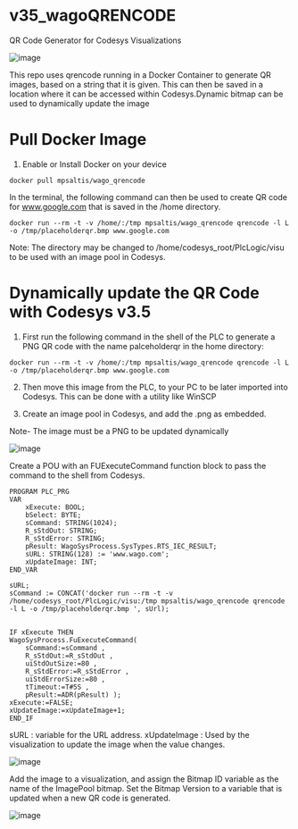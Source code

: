 # v35_wagoQRENCODE
QR Code Generator for Codesys Visualizations

![image](https://github.com/mpsaltis/v35_wagoQRENCODE/assets/90796089/7f690c48-2fb4-4791-a08b-ed1efdb48518)

This repo uses qrencode running in a Docker Container to generate QR images, based on a string that it is given. This can then be saved in a location where it can be accessed within Codesys.Dynamic bitmap can be used to dynamically update the image

# Pull Docker Image
1. Enable or Install Docker on your device
```
docker pull mpsaltis/wago_qrencode
```
In the terminal, the following command can then be used to create QR code for www.google.com that is saved in the /home directory.

```
docker run --rm -t -v /home/:/tmp mpsaltis/wago_qrencode qrencode -l L -o /tmp/placeholderqr.bmp www.google.com
```

Note: The directory may be changed to /home/codesys_root/PlcLogic/visu to be used with an image pool in Codesys.


# Dynamically update the QR Code with Codesys v3.5

1. First run the following command in the shell of the PLC to generate a PNG QR code with the name palceholderqr in the home directory:
```  
docker run --rm -t -v /home/:/tmp mpsaltis/wago_qrencode qrencode -l L -o /tmp/placeholderqr.bmp www.google.com
```
2. Then move this image from the PLC, to your PC to be later imported into Codesys. This can be done with a utility like WinSCP
   
4. Create an image pool in Codesys, and add the .png as embedded.

Note- The image must be a PNG to be updated dynamically

![image](https://github.com/mpsaltis/v35_wagoQRENCODE/assets/90796089/f804b011-7386-4f4c-b387-31a626e00a1b)

Create a POU with an FUExecuteCommand function block to pass the command to the shell from Codesys. 

```
PROGRAM PLC_PRG
VAR
	xExecute: BOOL;
	bSelect: BYTE;
	sCommand: STRING(1024);
	R_sStdOut: STRING;
	R_sStdError: STRING;
	pResult: WagoSysProcess.SysTypes.RTS_IEC_RESULT;
	sURL: STRING(128) := 'www.wago.com';
	xUpdateImage: INT;
END_VAR
```
```
sURL;
sCommand := CONCAT('docker run --rm -t -v /home/codesys_root/PlcLogic/visu:/tmp mpsaltis/wago_qrencode qrencode -l L -o /tmp/placeholderqr.bmp ', sUrl); 


IF xExecute THEN	
WagoSysProcess.FuExecuteCommand(
	sCommand:=sCommand , 
	R_sStdOut:=R_sStdOut , 
	uiStdOutSize:=80 , 
	R_sStdError:=R_sStdError , 
	uiStdErrorSize:=80 , 
	tTimeout:=T#5S , 
	pResult:=ADR(pResult) );
xExecute:=FALSE;
xUpdateImage:=xUpdateImage+1;
END_IF
```

sURL : variable for the URL address.
xUpdateImage : Used by the visualization to update the image when the value changes.

![image](https://github.com/mpsaltis/v35_wagoQRENCODE/assets/90796089/c70acde8-9d36-4bd3-9b91-d01ff73c239f)

Add the image to a visualization, and assign the Bitmap ID variable as the name of the ImagePool bitmap. Set the Bitmap Version to a variable that is updated when a new QR code is generated.

![image](https://github.com/mpsaltis/v35_wagoQRENCODE/assets/90796089/b4c7251f-a50f-4687-8c6b-71dcde8e1c23)
